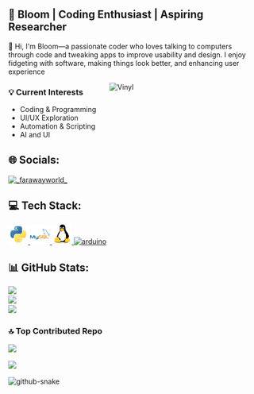 
## 👾 Bloom | Coding Enthusiast | Aspiring Researcher  

👋 Hi, I'm Bloom—a passionate coder who loves talking to computers through code and tweaking apps to improve usability and design. I enjoy fidgeting with software, making things look better, and enhancing user experience

<img align="right" alt="Vinyl" width="300" height="150" src="https://64.media.tumblr.com/e5da5ca31ca2d1775c84b149e8543fb3/tumblr_oaku5s68Qn1qf4kz5o1_1280.gif">

### 💡 Current Interests
- Coding & Programming
- UI/UX Exploration
- Automation & Scripting
- AI and UI

## 🌐 Socials:
<p align="left">
<a href="https://instagram.com/_farawayworld_" target="blank"><img align="center" src="https://raw.githubusercontent.com/rahuldkjain/github-profile-readme-generator/master/src/images/icons/Social/instagram.svg" alt="_farawayworld_" height="30" width="40" /></a>
</p>

## 💻 Tech Stack:

<p align="left"> <a href="https://www.python.org" target="_blank" rel="noreferrer"> <img src="https://raw.githubusercontent.com/devicons/devicon/master/icons/python/python-original.svg" alt="python" width="40" height="40"/> </a> <a href="https://www.mysql.com/" target="_blank" rel="noreferrer"> <img src="https://raw.githubusercontent.com/devicons/devicon/master/icons/mysql/mysql-original-wordmark.svg" alt="mysql" width="40" height="40"/> </a> <a href="https://www.linux.org/" target="_blank" rel="noreferrer"> <img src="https://raw.githubusercontent.com/devicons/devicon/master/icons/linux/linux-original.svg" alt="linux" width="40" height="40"/> </a> <a href="https://www.arduino.cc/" target="_blank" rel="noreferrer"> <img src="https://cdn.worldvectorlogo.com/logos/arduino-1.svg" alt="arduino" width="40" height="40"/> </a> </p>


## 📊 GitHub Stats:
![](https://github-readme-stats.vercel.app/api?username=faraway-world&theme=dark&hide_border=true&include_all_commits=false&count_private=false)<br/>
![](https://nirzak-streak-stats.vercel.app/?user=faraway-world&theme=dark&hide_border=true)<br/>
![](https://github-readme-stats.vercel.app/api/top-langs/?username=faraway-world&theme=dark&hide_border=true&include_all_commits=false&count_private=false&layout=compact)

### 🔝 Top Contributed Repo
![](https://github-contributor-stats.vercel.app/api?username=faraway-world&limit=5&theme=date_night&combine_all_yearly_contributions=true)

<!-- Proudly created with GPRM ( https://gprm.itsvg.in ) -->
[![](https://visitcount.itsvg.in/api?id=faraway-world&icon=0&color=0)](https://visitcount.itsvg.in)
<!-- Proudly created with GPRM ( https://gprm.itsvg.in ) -->
<picture>
  <source media="(prefers-color-scheme: dark)" srcset="https://raw.githubusercontent.com/tobiasmeyhoefer/tobiasmeyhoefer/output/github-snake-dark.svg" />
  <source media="(prefers-color-scheme: light)" srcset="https://raw.githubusercontent.com/tobiasmeyhoefer/tobiasmeyhoefer/output/github-snake.svg" />
  <img alt="github-snake" src="https://raw.githubusercontent.com/tobiasmeyhoefer/tobiasmeyhoefer/output/github-snake.svg" />
</picture>
